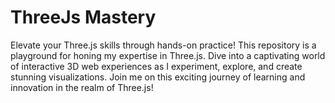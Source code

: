 # ThreeJs Mastery
Elevate your Three.js skills through hands-on practice! This repository is a playground for honing my expertise in Three.js. Dive into a captivating world of interactive 3D web experiences as I experiment, explore, and create stunning visualizations. Join me on this exciting journey of learning and innovation in the realm of Three.js!
